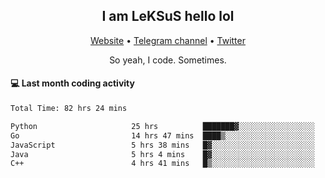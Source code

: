 <h2 align="center">I am LeKSuS hello lol</h2>
<div align="center">
  <a href="https://leksus.net">Website</a> •
  <a href="https://t.me/leksus_was_here">Telegram channel</a> •
  <a href="https://twitter.com/___LeKSuS___">Twitter</a>
</div>
<p align="center">So yeah, I code. Sometimes.</p>

#### :computer: Last month coding activity
<!--START_SECTION:waka-->

```txt
Total Time: 82 hrs 24 mins

Python                     25 hrs          ███████▓░░░░░░░░░░░░░░░░░   30.18 %
Go                         14 hrs 47 mins  ████▒░░░░░░░░░░░░░░░░░░░░   17.86 %
JavaScript                 5 hrs 38 mins   █▓░░░░░░░░░░░░░░░░░░░░░░░   06.80 %
Java                       5 hrs 4 mins    █▓░░░░░░░░░░░░░░░░░░░░░░░   06.13 %
C++                        4 hrs 41 mins   █▒░░░░░░░░░░░░░░░░░░░░░░░   05.66 %
```

<!--END_SECTION:waka-->

<!-- flag{4_l0t_0f_1nter35t1ng_th1ng5_4r3_1n_publ1c_d0m41n} -->
